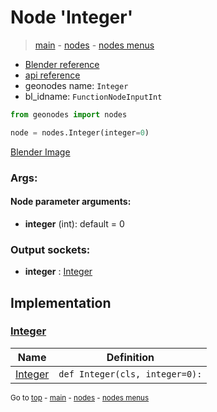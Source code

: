# Node 'Integer'

> [main](../structure.md) - [nodes](nodes.md) - [nodes menus](nodes_menus.md)

- [Blender reference](https://docs.blender.org/manual/en/latest/modeling/geometry_nodes/input/integer.html)
- [api reference](https://docs.blender.org/api/current/bpy.types.FunctionNodeInputInt.html)
- geonodes name: `Integer`
- bl_idname: `FunctionNodeInputInt`

```python
from geonodes import nodes

node = nodes.Integer(integer=0)
```

[Blender Image](self.node_image_ref)

### Args:

#### Node parameter arguments:

- **integer** (int): default = 0

### Output sockets:

- **integer** : [Integer](Integer.md)

## Implementation

### [Integer](Integer.md)

| Name | Definition |
|------|------------|
 | [Integer](Integer.md#Integer-classmethod) | `def Integer(cls, integer=0):` |

<sub>Go to [top](#node-Integer) - [main](../structure.md) - [nodes](nodes.md) - [nodes menus](nodes_menus.md)</sub>

